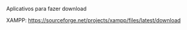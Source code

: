 Aplicativos para fazer download 



XAMPP: https://sourceforge.net/projects/xampp/files/latest/download
